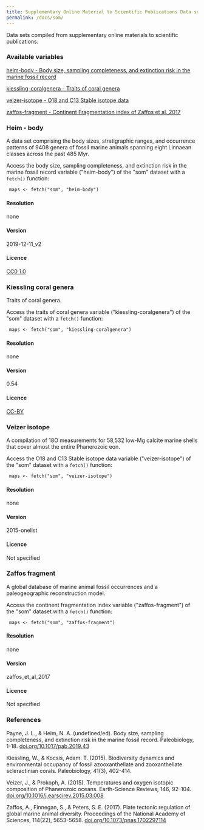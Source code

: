 ```yaml
---
title: Supplementary Online Material to Scientific Publications Data sets (som)
permalink: /docs/som/
---
```

Data sets compiled from supplementary online materials to scientific publications.

### Available variables 

[heim-body - Body size, sampling completeness, and extinction risk in the marine fossil record](#heim-body)

[kiessling-coralgenera - Traits of coral genera](#kiessling-coral-genera)

[veizer-isotope - O18 and C13 Stable isotope data](#veizer-isotope)

[zaffos-fragment - Continent Fragmentation index of Zaffos et al. 2017](#zaffos-fragment)

### Heim - body

A data set comprising the body sizes, stratigraphic ranges, and occurrence patterns of 9408 genera of fossil marine animals spanning eight Linnaean classes across the past 485 Myr.

Access the body size, sampling completeness, and extinction risk in the marine fossil record variable ("heim-body") of the "som" dataset with a `fetch()` function:

```{r}
 maps <- fetch("som", "heim-body")

```

#### Resolution

none

#### Version

2019-12-11_v2

#### Licence


[CC0 1.0](https://creativecommons.org/publicdomain/zero/1.0/)

### Kiessling coral genera

Traits of coral genera.

Access the traits of coral genera variable ("kiessling-coralgenera") of the "som" dataset with a `fetch()` function:

```{r}
 maps <- fetch("som", "kiessling-coralgenera")

```


#### Resolution

none

#### Version

0.54

#### Licence

[CC-BY](https://opendefinition.org/licenses/cc-by/)

### Veizer isotope

A compilation of 18O measurements for 58,532 low-Mg calcite marine shells that cover almost the entire Phanerozoic eon.

Access the O18 and C13 Stable isotope data variable ("veizer-isotope") of the "som" dataset with a `fetch()` function:

```{r}
 maps <- fetch("som", "veizer-isotope")

```

#### Resolution

none

#### Version

2015-onelist

#### Licence


Not specified

### Zaffos fragment

A global database of marine animal fossil occurrences and a paleogeographic reconstruction model.

Access the continent fragmentation index variable ("zaffos-fragment") of the "som" dataset with a `fetch()` function:

```{r}
 maps <- fetch("som", "zaffos-fragment")

```

#### Resolution

none

#### Version

zaffos_et_al_2017

#### Licence


Not specified



### References

Payne, J. L., & Heim, N. A. (undefined/ed). Body size, sampling completeness, and extinction risk in the marine fossil record. Paleobiology, 1-18. [doi.org/10.1017/pab.2019.43](URL:https://doi.org/10.1017/pab.2019.43)

Kiessling, W., & Kocsis, Adam. T. (2015). Biodiversity dynamics and environmental occupancy of fossil azooxanthellate and zooxanthellate scleractinian corals. Paleobiology, 41(3), 402-414.

Veizer, J., & Prokoph, A. (2015). Temperatures and oxygen isotopic composition of Phanerozoic oceans. Earth-Science Reviews, 146, 92-104. [doi.org/10.1016/j.earscirev.2015.03.008](URL:https://doi.org/10.1016/j.earscirev.2015.03.008)

Zaffos, A., Finnegan, S., & Peters, S. E. (2017). Plate tectonic regulation of global marine animal diversity. Proceedings of the National Academy of Sciences, 114(22), 5653-5658. [doi.org/10.1073/pnas.1702297114](URL:https://doi.org/10.1073/pnas.1702297114)
                                 








